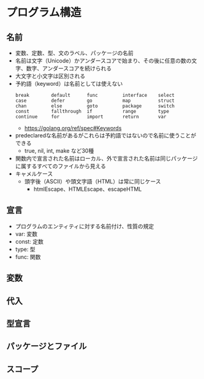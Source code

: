 # プログラム構造
## 名前
- 変数、定数、型、文のラベル、パッケージの名前
- 名前は文字（Unicode）かアンダースコアで始まり、その後に任意の数の文字、数字、アンダースコアを続けられる
- 大文字と小文字は区別される
- 予約語（keyword）は名前としては使えない
  ```
  break        default      func         interface    select
  case         defer        go           map          struct
  chan         else         goto         package      switch
  const        fallthrough  if           range        type
  continue     for          import       return       var
  ```
  - https://golang.org/ref/spec#Keywords
- predeclaredな名前があるがこれらは予約語ではないので名前に使うことができる
  - true, nil, int, make など30種
- 関数内で宣言された名前はローカル、外で宣言された名前は同じパッケージに属するすべてのファイルから見える
- キャメルケース
  - 頭字後（ASCII）や頭文字語（HTML）は常に同じケース
    - htmlEscape、HTMLEscape、escapeHTML

## 宣言
- プログラムのエンティティに対する名前付け、性質の規定
- var: 変数
- const: 定数
- type: 型
- func: 関数

## 変数
## 代入
## 型宣言
## パッケージとファイル
## スコープ

